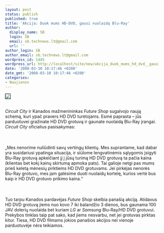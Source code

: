 ```yaml
---
layout: post
status: publish
published: true
title: 'Akcija: Duok mums HD-DVD, gausi nuolaidą Blu-Ray'
author:
  display_name: SB
  login: SB
  email: sb.technews.lt@gmail.com
  url: ''
author_login: SB
author_email: sb.technews.lt@gmail.com
wordpress_id: 1445
wordpress_url: http://localhost/site/new/akcija_duok_mums_hd_dvd__gausi_nuolaida_blu_ray/
date: '2008-03-10 10:17:46 +0200'
date_gmt: '2008-03-10 10:17:46 +0200'
categories:
- Naujienos
---
```

<div class="imgright"><img src="http://img291.imageshack.us/img291/5041/bluraylogoub9.jpg" border="1"></div>
<p><br><i>Circuit City</i> ir Kanados mažmenininkas <i>Future Shop</i> sugalvojo naują schemą, kuri ypač pravers HD DVD turėtojams. Esmė paprasta – jūs parduotuvei gražinate HD DVD grotuvą ir gaunate nuolaidą Blu-Ray įrangai. <i>Circuit City</i> oficialius pasisakymas:<br />
<br><br />
<br>„Mes nenorime nuliūdinti savų vertingų klientų. Mes suprantame, kad dabar yra susidariusi ypatinga situacija, ir siūlome lengvatinėmis sąlygomis įsigyti Blu-Ray grotuvą apkeičiant jį į jūsų turimą HD DVD grotuvą ta pačia kaina (klientas bet kokį kainų skirtumą apmoka pats). Tai galioje netgi pas mums prieš keletą mėnesių pirktiems HD DVD grotuvams. Jei pirkėjas nenorės Blu-Ray grotuvo, mes jam galėsime duoti nuolaidų kortelę, kurios vertė bus kaip ir HD DVD grotuvo prikimo kaina.“<br />
<br><br />
<br>Tuo tarpu Kanados pardavėjas <i>Future Shop</i> skelbia panašią akciją. Atidavus HD DVD grotuvą jiems nuo kovo 7 iki balandžio 3 dienos, bus gaunama 100 JAV dolerių nuolaida bet kuriam <i>LG</i> ar <i>Samsung</i> Blu-Ray/HD DVD grotuvui. Prekybos tinklas taip pat sako, kad jiems nesvarbu, net jei grotuvas pirktas kitur. Tiesa, HD DVD filmams jokios panašios akcijos nei vienoje parduotuvėje nėra teikiamos.<br />
<br></p>
